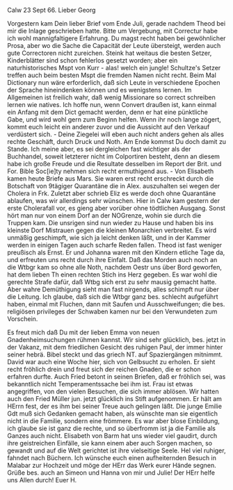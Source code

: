  Calw 23 Sept 66.
Lieber Georg

Vorgestern kam Dein lieber Brief vom Ende Juli, gerade nachdem Theod bei mir die Inlage geschrieben hatte. Bitte um Vergebung, mit Correctur habe ich wohl mannigfaltigere Erfahrung. Du magst recht haben bei gewöhnlicher Prosa, aber wo die Sache die Capacität der Leute übersteigt, werden auch gute Correctoren nicht zureichen. Steink hat weitaus die besten Setzer, Kinderblätter sind schon fehlerlos gesetzt worden; aber ein naturhistorisches Mspt von Kurr - alas! welch ein jungle! Schultze's Setzer treffen auch beim besten Mspt die fremden Namen nicht recht. Beim Mal Dictionary nun wäre erforderlich, daß sich Leute in verschiedene Epochen der Sprache hineindenken können und es wenigstens lernen. Im Allgemeinen ist freilich wahr, daß wenig Missionare so correct schreiben lernen wie natives. Ich hoffe nun, wenn Convert draußen ist, kann einmal ein Anfang mit dem Dict gemacht werden, denn er hat eine pünktliche Gabe, und wird wohl gern zum Beginn helfen. Wenn ihr noch lange zögert, kommt euch leicht ein anderer zuvor und die Aussicht auf den Verkauf verdüstert sich. - Deine Ziegelei will eben auch nicht anders gehen als alles rechte Geschäft, durch Druck und Noth. Am Ende kommst Du doch damit zu Stande. Ich meine aber, es sei dergleichen fast wichtiger als der Buchhandel, soweit letzterer nicht im Colportiren besteht, denn an diesem habe ich große Freude und die Resultate desselben im Report der Brit. und For. Bible Soc[ie]ty nehmen sich recht ermuthigend aus. - Von Elisabeth kamen heute Briefe aus Mars. Sie waren erst recht erschreckt durch die Botschaft von 9tägiger Quarantäne die in Alex. auszuhalten sei wegen der Cholera in Frk. Zuletzt aber schrieb Eliz es werde doch ohne Quarantäne ablaufen, was wir allerdings sehr wünschen. Hier in Calw kam gestern der erste Cholerafall vor, es gieng aber vorüber ohne tödtlichen Ausgang. Sonst hört man nur von einem Dorf an der NOGrenze, wohin sie durch die Truppen kam. Die unsrigen sind nun wieder zu Hause und haben bis ins kleinste Dorf Mistrauen gegen die kleinen Monarchien verbreitet. Es wird unmäßig geschimpft, wie sich ja leicht denken läßt, und in der Kammer werden in einigen Tagen auch scharfe Reden fallen. Theod ist fast weniger preußisch als Ernst. Er und Johanna waren mit den Kindern etliche Tage da, und erfreuten uns recht durch ihre Einfalt. Daß das Morden auch noch an die Wtbgr kam so ohne alle Noth, nachdem Oestr uns über Bord geworfen, hat dem lieben Th einen rechten Stich ins Herz gegeben. Es war wohl die gerechte Strafe dafür, daß Wtbg sich erst zu sehr mausig gemacht hatte. Aber wahre Demüthigung sieht man fast nirgends, alles schimpft nur über die Leitung. Ich glaube, daß sich die Wtbgr ganz bes. schlecht aufgeführt haben, einmal mit Fluchen, dann mit Saufen und Ausschweifungen; die bes. religiösen privileges der Schwaben kamen nur bei den Verwundeten zum Vorschein.

Es freut mich daß Du mit der lieben Emma von neuen Gnadenheimsuchungen rühmen kannst. Wir sind sehr glücklich, bes. jetzt in der Vakanz, mit dem friedlichen Gesicht des ruhigen Paul, der immer hinter seiner hebrä. Bibel steckt und das griech NT. auf Spaziergängen mitnimmt. David war auch eine Woche hier, sich von Gelbsucht zu erholen. Er sieht recht fröhlich drein und freut sich der reichen Gnaden, die er schon erfahren durfte. Auch Fried betont in seinen Briefen, daß er fröhlich sei, was bekanntlich nicht Temperamentssache bei ihm ist. Frau ist etwas angegriffen, von den vielen Besuchen, die sich immer ablösen. Wir hatten auch den Fried Müller jun. jetzt glücklich ins Stift aufgenommen. Er hält am HErrn fest, der es ihm bei seiner Treue auch gelingen läßt. Die junge Emilie Gdt muß sich Gedanken gemacht haben, als wünschte man sie eigentlich nicht in die Familie, sondern eine frömmere. Es war aber blose Einbildung, ich glaube sie ist ganz die rechte, und so überfromm ist ja die Familie als Ganzes auch nicht. Elisabeth von Barm hat uns wieder viel gaudirt, durch ihre geistreichen Einfälle, sie kann einem aber auch Sorgen machen, so gewandt und auf die Welt gerichtet ist ihre vielseitige Seele. Hel viel ruhiger, fahndet nach Büchern. Ich wünsche euch einen aufheiternden Besuch in Malabar zur Hochzeit und möge der HErr das Werk eurer Hände segnen. Grüße bes. auch an Simeon und Hanna von mir und Julie! Der HErr helfe uns Allen durch!
 Euer H.

